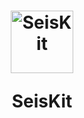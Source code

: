 <h1 align="center">
<a href="https://seiskitbeta.pythonanywhere.com/home" title="Logo"><img src="https://raw.githubusercontent.com/dogukankaratas/SeisKit/main/assets/static/favicon.ico" width="100" height="100" alt="SeisKit" /></a>

SeisKit
